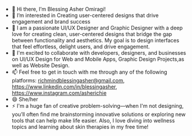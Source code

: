 - 👋 Hi there, I’m Blessing Asher Omiragi!
- 👀 I’m interested in Creating user-centered designs that drive engagement and brand success
- 🌱 I am a passionate UI/UX Designer and Graphic Designer with a deep love for creating clean, user-centered designs that bridge the gap between functionality and aesthetics. My goal is to design interfaces that feel effortless, delight users, and drive engagement.
- 💞️ I'm excited to collaborate with developers, designers, and businesses on UI/UX Design for Web and Mobile Apps, Graphic Design Projects,as well as Website Design.
- 📫 Feel free to get in touch with me through any of the following platforms: richmindblessingasher@gmail.com, https://www.linkedin.com/in/blessingasher,  https://www.instagram.com/asherichie
- 😄 She/her
- ⚡  I'm a huge fan of creative problem-solving—when I'm not designing, you’ll often find me brainstorming innovative solutions or exploring new tools that can help make life easier. Also, I love diving into wellness topics and learning about skin therapies in my free time!
